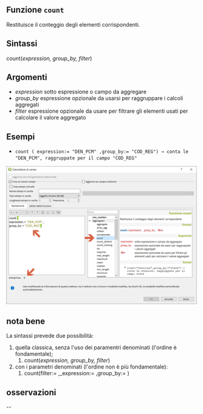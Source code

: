 ## Funzione `count`

Restituisce il conteggio degli elementi corrispondenti.

## Sintassi

count(_expression, group_by, filter_)

## Argomenti

* _expression_ sotto espressione o campo da aggregare
* _group_by_ espressione opzionale da usarsi per raggruppare i calcoli aggregati
* _filter_ espressione opzionale da usare per filtrare gli elementi usati per calcolare il valore aggregato

## Esempi

* `count ( expression:= "DEN_PCM" ,group_by:= "COD_REG") → conta le "DEN_PCM", raggruppate per il campo "COD_REG"`

<img src="/img/aggregates/count/count1.png">

## nota bene

La sintassi prevede due possibilità:
1. quella classica, senza l'uso dei paramentri denominati (l'ordine è fondamentale);
    1. count(_expression, group_by, filter_)
2. con i parametri denominati (l'ordine non è più fondamentale): 
    1. count(filter:= ,_expression:= ,group_by:= )

## osservazioni

--